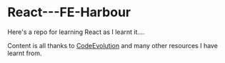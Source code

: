 # React---FE-Harbour
Here's a repo for learning React as I learnt it....

Content is all thanks to [CodeEvolution](https://www.youtube.com/c/Codevolution) and many other resources I have learnt from.
